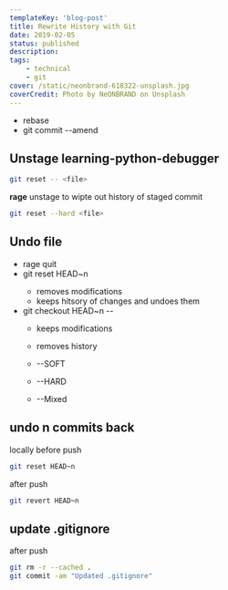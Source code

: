 ```yaml
---
templateKey: 'blog-post'
title: Rewrite History with Git
date: 2019-02-05
status: published
description:
tags:
    - technical
    - git
cover: /static/neonbrand-618322-unsplash.jpg
coverCredit: Photo by NeONBRAND on Unsplash
---
```



* rebase
* git commit --amend

## Unstage learning-python-debugger

``` bash
git reset -- <file>
```

**rage** unstage to wipte out history of staged commit
``` bash
git reset --hard <file>
```

## Undo file

* rage quit
* git reset HEAD~n <file>
    * removes modifications
    * keeps hitsory of changes and undoes them
* git checkout HEAD~n -- <file>
    * keeps modifications
    * removes history

    * --SOFT
    * --HARD
    * --Mixed

## undo n commits back

locally before push
``` bash
git reset HEAD~n
```

after push
``` bash
git revert HEAD~n
```

## update .gitignore

after push
``` bash
git rm -r --cached .
git commit -am "Updated .gitignore"
```

